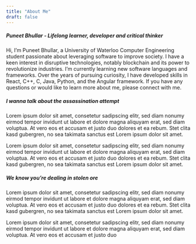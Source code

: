 ```yaml
---
title: "About Me"
draft: false
---
```



<Tabs>

<Tab name="Overview">

##### Puneet Bhullar - Lifelong learner, developer and critical thinker

Hi, I’m Puneet Bhullar, a University of Waterloo Computer Engineering student passionate about leveraging software to improve society. I have a keen interest in disruptive technologies, notably blockchain and its power to revolutionize industries. I’m currently learning new software languages and frameworks. Over the years of pursuing curiosity, I have developed skills in React, C++, C, Java, Python, and the Angular framework. If you have any questions or would like to learn more about me, please connect with me.
</Tab>

<Tab name="Professional">

##### I wanna talk about the assassination attempt

  Lorem ipsum dolor sit amet, consetetur sadipscing elitr, sed diam nonumy eirmod tempor invidunt ut labore et dolore magna aliquyam erat, sed diam voluptua. At vero eos et accusam et justo duo dolores et ea rebum. Stet clita kasd gubergren, no sea takimata sanctus est Lorem ipsum dolor sit amet.

  Lorem ipsum dolor sit amet, consetetur sadipscing elitr, sed diam nonumy eirmod tempor invidunt ut labore et dolore magna aliquyam erat, sed diam voluptua. At vero eos et accusam et justo duo dolores et ea rebum. Stet clita kasd gubergren, no sea takimata sanctus est Lorem ipsum dolor sit amet.
</Tab>

<Tab name="Personal">

##### We know you’re dealing in stolen ore

  Lorem ipsum dolor sit amet, consetetur sadipscing elitr, sed diam nonumy eirmod tempor invidunt ut labore et dolore magna aliquyam erat, sed diam voluptua. At vero eos et accusam et justo duo dolores et ea rebum. Stet clita kasd gubergren, no sea takimata sanctus est Lorem ipsum dolor sit amet.

  Lorem ipsum dolor sit amet, consetetur sadipscing elitr, sed diam nonumy eirmod tempor invidunt ut labore et dolore magna aliquyam erat, sed diam voluptua. At vero eos et accusam et justo duo
</Tab>

</Tabs>
